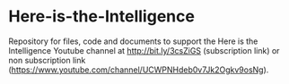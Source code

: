 # Here-is-the-Intelligence
Repository for files, code and documents to support the Here is the Intelligence Youtube channel at http://bit.ly/3csZiGS (subscription link) or non subscription link (https://www.youtube.com/channel/UCWPNHdeb0v7Jk2Ogkv9osNg).
